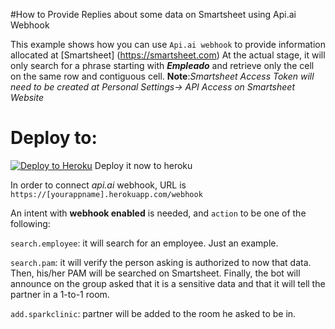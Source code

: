 #How to Provide Replies about some data on Smartsheet using Api.ai Webhook

This example shows how you can use `Api.ai webhook` to provide information
allocated at [Smartsheet] (https://smartsheet.com)
At the actual stage, it will only search for a phrase starting with **_Empleado_**
 and retrieve only the cell on the same row and contiguous cell.
**Note**:*Smartsheet Access Token will need to be created at Personal Settings->
 API Access on Smartsheet Website*
# Deploy to:
[![Deploy to Heroku](https://www.herokucdn.com/deploy/button.svg)](https://heroku.com/deploy)
Deploy it now to heroku

In order to connect *api.ai* webhook, URL is
`https://[yourappname].herokuapp.com/webhook`

An intent with **webhook enabled** is needed, and `action` to be one of the
following:

`search.employee`: it will search for an employee. Just an example.

`search.pam`: it will verify the person asking is authorized to now that data.
Then, his/her PAM will be searched on Smartsheet. Finally, the bot will announce
on the group asked that it is a sensitive data and that it will tell the partner
in a 1-to-1 room.

`add.sparkclinic`: partner will be added to the room he asked to be in.
